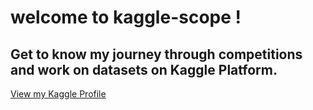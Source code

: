 # welcome to kaggle-scope !
## Get to know my journey through competitions and work on datasets on Kaggle Platform.
[View my Kaggle Profile](https://www.kaggle.com/shreevaths45)
